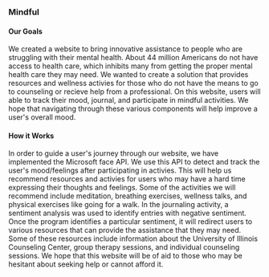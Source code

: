 ### Mindful

#### Our Goals
We created a website to bring innovative assistance to people who are struggling with their mental health. About 44 million Americans do not have access to health care, which inhibits many from getting the proper mental health care they may need. We wanted to create a solution that provides resources and wellness activies for those who do not have the means to go to counseling or recieve help from a professional. On this website, users will able to track their mood, journal, and participate in mindful activities. We hope that navigating through these various components will help improve a user's overall mood. 

#### How it Works
In order to guide a user's journey through our website, we have implemented the Microsoft face API. We use this API to detect and track the user's mood/feelings after participating in activies. This will help us recommend resources and activies for users who may have a hard time expressing their thoughts and feelings. Some of the activities we will recommend include meditation, breathing exercises, wellness talks, and physical exercises like going for a walk. In the journaling activity, a sentiment analysis was used to identify entries with negative sentiment. Once the program identifies a particular sentiment, it will redirect users to various resources that can provide the assistance that they may need. Some of these resources include information about the University of Illinois Counseling Center, group therapy sessions, and individual counseling sessions. We hope that this website will be of aid to those who may be hesitant about seeking help or cannot afford it.  
